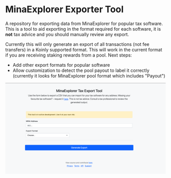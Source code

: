 # MinaExplorer Exporter Tool

A repository for exporting data from MinaExplorer for popular tax software. This is a tool to aid exporting in the format required for each software, it is **not** tax advice and you should manually review any export.

Currently this will only generate an export of all transactions (not fee transfers) in a Koinly supported format. This will work in the current format if you are receiving staking rewards from a pool. Next steps:

* Add other export formats for popular software
* Allow customization to detect the pool payout to label it correctly (currently it looks for MinaExplorer pool format which includes "Payout")

![MinaExplorer tax exporting](splash.png)
